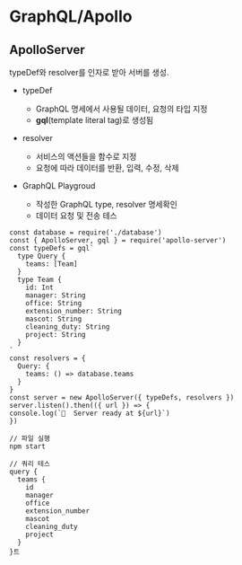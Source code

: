 # GraphQL/Apollo

## ApolloServer

typeDef와 resolver를 인자로 받아 서버를 생성.

- typeDef
    - GraphQL 명세에서 사용될 데이터, 요청의 타입 지정
    - **gql**(template literal tag)로 생성됨
     
- resolver
    - 서비스의 액션들을 함수로 지정
    - 요청에 따라 데이터를 반환, 입력, 수정, 삭제
    
- GraphQL Playgroud
    - 작성한 GraphQL type, resolver 명세확인
    - 데이터 요청 및 전송 테스
```
const database = require('./database')
const { ApolloServer, gql } = require('apollo-server')
const typeDefs = gql`
  type Query {
    teams: [Team]
  }
  type Team {
    id: Int
    manager: String
    office: String
    extension_number: String
    mascot: String
    cleaning_duty: String
    project: String
  }
`
const resolvers = {
  Query: {
    teams: () => database.teams
  }
}
const server = new ApolloServer({ typeDefs, resolvers })
server.listen().then(({ url }) => {
console.log(`🚀  Server ready at ${url}`)
})
```
```
// 파일 실행
npm start
```

```
// 쿼리 테스
query {
  teams {
    id
    manager
    office
    extension_number
    mascot
    cleaning_duty
    project
  }
}트
```
